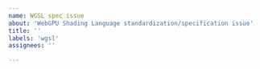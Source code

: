 ```yaml
---
name: WGSL spec issue
about: 'WebGPU Shading Language standardization/specification issue'
title: ''
labels: 'wgsl'
assignees: ''

---
```

